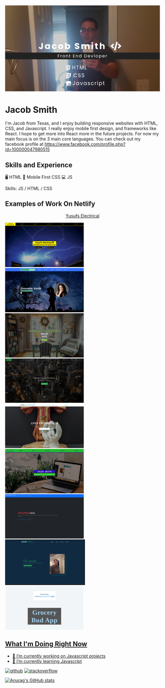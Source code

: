 ![Front End Development](https://github.com/jakesmith4/jakesmith4/blob/main/jakeprofilegit.png)

# Jacob Smith
I'm Jacob from Texas, and I enjoy building responsive websites with HTML, CSS, and Javascript. I really enjoy mobile first design, and frameworks like React. I hope to get more into React more in the future projects. For now my main focus is on the 3 main core languages. You can check out my facebook profile at https://www.facebook.com/profile.php?id=100000047980515

## Skills and Experience
🖥 HTML
📱 Mobile First CSS
💻 JS

Skills: JS / HTML / CSS

## Examples of Work On Netlify
<div display="flex">
<a href="https://yusufs-electrical.netlify.app/">
  <p align="center">Yusufs Electrical</p>
<img src="https://github.com/jakesmith4/jakesmith4/blob/main/yusufs-electrical-min.png" width="256">
  </a>
  <a href="https://donnettesmith.com/">
  <img src="https://github.com/jakesmith4/jakesmith4/blob/main/donnette-smith-min.png" width="256"
  </a>
    <a href="https://maidaid.netlify.app/">
      <img src="https://github.com/jakesmith4/jakesmith4/blob/main/maid-aid-min.png" width="256"
    </a>
      <a href="https://northtexaselevator.netlify.app/">
        <img src="https://github.com/jakesmith4/jakesmith4/blob/main/north-texas-elevator-min.png" width="256"
      </a>
        <a href="https://lifescrossroads.netlify.app/">
          <img src="https://github.com/jakesmith4/jakesmith4/blob/main/lifes-crossroads-min.png" width="256"
        </a>
          <a href="https://jakesflexboxportfolio.netlify.app/">
            <img src="https://github.com/jakesmith4/jakesmith4/blob/main/flexbox-portfolio-min.png" width="256"
          </a>
            <a href="https://devlaunchlocal.netlify.app/">
              <img src="https://github.com/jakesmith4/jakesmith4/blob/main/dev-launch-local-min.png" width="256"
            </a>
              <a href="https://jakesdevportfolio.netlify.app/">
                <img src="https://github.com/jakesmith4/jakesmith4/blob/main/jakes-dev-portfolio-min.png" width="256"
              </a border="2 solid green">
                <a href="https://grocerybud1.netlify.app/">
                  <img src="https://github.com/jakesmith4/jakesmith4/blob/main/grocery-bud-update-min.png" width="256"
                </a>
    </div>
  
## What I'm Doing Right Now
- 🔭 I’m currently working on Javascript projects 
- 🌱 I’m currently learning Javascript 


[<img src='https://cdn.jsdelivr.net/npm/simple-icons@3.0.1/icons/github.svg' alt='github' height='40'>](https://github.com/jakesmith4)  [<img src='https://cdn.jsdelivr.net/npm/simple-icons@3.0.1/icons/stackoverflow.svg' alt='stackoverflow' height='40'>](https://stackoverflow.com/users/16569545/jake-smith)  

  

 






[![Anurag's GitHub stats](https://github-readme-stats.vercel.app/api?username=jakesmith4)](https://github.com/anuraghazra/github-readme-stats)

